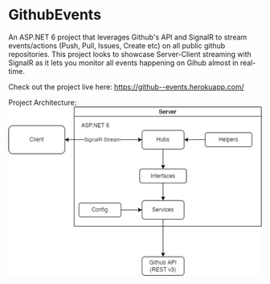 # GithubEvents
An ASP.NET 6 project that leverages Github's API and SignalR to stream events/actions (Push, Pull, Issues, Create etc) on all public github repositories.
This project looks to showcase Server-Client streaming with SignalR as it lets you monitor all events happening on Gihub almost in real-time.

Check out the project live here: https://github--events.herokuapp.com/

Project Architecture:
![alt text](https://github.com/IzyPro/GithubEvents/blob/dev/architecture.png?raw=true)
